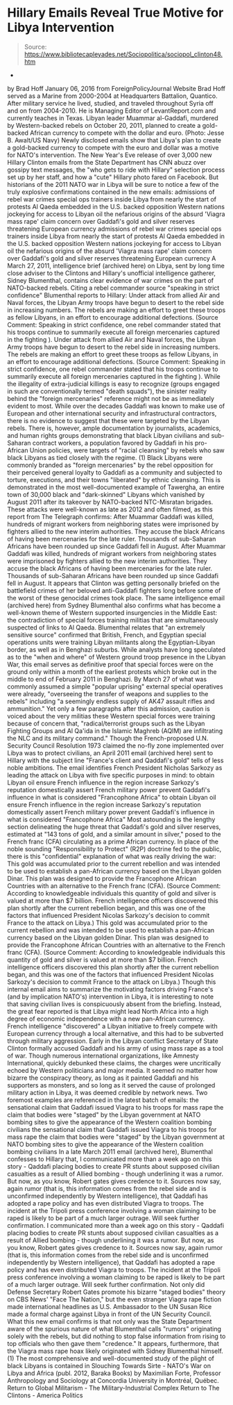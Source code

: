 # Hillary Emails Reveal True Motive for Libya Intervention

> Source: https://www.bibliotecapleyades.net/Sociopolitica/sociopol_clinton48.htm

-
by Brad Hoff January 06, 2016 from ForeignPolicyJournal Website
Brad Hoff served as a Marine from 2000-2004 at Headquarters Battalion, Quantico.
After military service he lived, studied, and traveled throughout Syria off and on from 2004-2010.
He is Managing Editor of LevantReport.com and currently teaches in Texas.
Libyan leader Muammar al-Gaddafi,
murdered by Western-backed rebels on October 20, 2011,
planned to create a gold-backed African currency
to compete with the dollar and euro.
(Photo: Jesse B. Awalt/US Navy)
Newly disclosed emails show that Libya's plan to create a gold-backed currency to compete with the euro and dollar was a motive for NATO's intervention. The New Year's Eve release of over 3,000 new Hillary Clinton emails from the State Department has CNN abuzz over gossipy text messages, the "who gets to ride with Hillary" selection process set up by her staff, and how a "cute" Hillary photo fared on Facebook.
But historians of the 2011 NATO war in Libya will be sure to notice a few of the truly explosive confirmations contained in the new emails:
admissions of rebel war crimes special ops trainers inside Libya from nearly the start of protests Al Qaeda embedded in the U.S. backed opposition Western nations jockeying for access to Libyan oil the nefarious origins of the absurd 'Viagra mass rape' claim concern over Gaddafi's gold and silver reserves threatening European currency
admissions of rebel war crimes
special ops trainers inside Libya from nearly the start of protests
Al Qaeda embedded in the U.S. backed opposition
Western nations jockeying for access to Libyan oil
the nefarious origins of the absurd 'Viagra mass rape' claim
concern over Gaddafi's gold and silver reserves threatening European currency
A March 27, 2011, intelligence brief (archived here) on Libya, sent by long time close adviser to the Clintons and Hillary's unofficial intelligence gatherer, Sidney Blumenthal, contains clear evidence of war crimes on the part of NATO-backed rebels.
Citing a rebel commander source "speaking in strict confidence" Blumenthal reports to Hillary:
Under attack from allied Air and Naval forces, the Libyan Army troops have begun to desert to the rebel side in increasing numbers. The rebels are making an effort to greet these troops as fellow Libyans, in an effort to encourage additional defections. (Source Comment: Speaking in strict confidence, one rebel commander stated that his troops continue to summarily execute all foreign mercenaries captured in the fighting ).
Under attack from allied Air and Naval forces, the Libyan Army troops have begun to desert to the rebel side in increasing numbers. The rebels are making an effort to greet these troops as fellow Libyans, in an effort to encourage additional defections.
(Source Comment: Speaking in strict confidence, one rebel commander stated that his troops continue to summarily execute all foreign mercenaries captured in the fighting ).
While the illegality of extra-judicial killings is easy to recognize (groups engaged in such are conventionally termed "death squads"), the sinister reality behind the "foreign mercenaries" reference might not be as immediately evident to most.
While over the decades Gaddafi was known to make use of European and other international security and infrastructural contractors, there is no evidence to suggest that these were targeted by the Libyan rebels.
There is, however, ample documentation by journalists, academics, and human rights groups demonstrating that black Libyan civilians and sub-Saharan contract workers, a population favored by Gaddafi in his pro-African Union policies, were targets of "racial cleansing" by rebels who saw black Libyans as tied closely with the regime. (1)
Black Libyans were commonly branded as "foreign mercenaries" by the rebel opposition for their perceived general loyalty to Gaddafi as a community and subjected to torture, executions, and their towns "liberated" by ethnic cleansing.
This is demonstrated in the most well-documented example of Tawergha, an entire town of 30,000 black and "dark-skinned" Libyans which vanished by August 2011 after its takeover by NATO-backed NTC-Misratan brigades.
These attacks were well-known as late as 2012 and often filmed, as this report from The Telegraph confirms:
After Muammar Gaddafi was killed, hundreds of migrant workers from neighboring states were imprisoned by fighters allied to the new interim authorities. They accuse the black Africans of having been mercenaries for the late ruler. Thousands of sub-Saharan Africans have been rounded up since Gaddafi fell in August.
After Muammar Gaddafi was killed, hundreds of migrant workers from neighboring states were imprisoned by fighters allied to the new interim authorities.
They accuse the black Africans of having been mercenaries for the late ruler. Thousands of sub-Saharan Africans have been rounded up since Gaddafi fell in August.
It appears that Clinton was getting personally briefed on the battlefield crimes of her beloved anti-Gaddafi fighters long before some of the worst of these genocidal crimes took place.
The same intelligence email (archived here) from Sydney Blumenthal also confirms what has become a well-known theme of Western supported insurgencies in the Middle East:
the contradiction of special forces training militias that are simultaneously suspected of links to Al Qaeda.
Blumenthal relates that "an extremely sensitive source" confirmed that British, French, and Egyptian special operations units were training Libyan militants along the Egyptian-Libyan border, as well as in Benghazi suburbs.
While analysts have long speculated as to the "when and where" of Western ground troop presence in the Libyan War, this email serves as definitive proof that special forces were on the ground only within a month of the earliest protests which broke out in the middle to end of February 2011 in Benghazi.
By March 27 of what was commonly assumed a simple "popular uprising" external special operatives were already,
"overseeing the transfer of weapons and supplies to the rebels" including "a seemingly endless supply of AK47 assault rifles and ammunition."
Yet only a few paragraphs after this admission, caution is voiced about the very militias these Western special forces were training because of concern that,
"radical/terrorist groups such as the Libyan Fighting Groups and Al Qa'ida in the Islamic Maghreb (AQIM) are infiltrating the NLC and its military command."
Though the French-proposed U.N. Security Council Resolution 1973 claimed the no-fly zone implemented over Libya was to protect civilians, an April 2011 email (archived here) sent to Hillary with the subject line "France's client and Qaddafi's gold" tells of less noble ambitions.
The email identifies French President Nicholas Sarkozy as leading the attack on Libya with five specific purposes in mind:
to obtain Libyan oil ensure French influence in the region increase Sarkozy's reputation domestically assert French military power prevent Gaddafi's influence in what is considered "Francophone Africa"
to obtain Libyan oil
ensure French influence in the region
increase Sarkozy's reputation domestically
assert French military power
prevent Gaddafi's influence in what is considered "Francophone Africa"
Most astounding is the lengthy section delineating the huge threat that Gaddafi's gold and silver reserves, estimated at "143 tons of gold, and a similar amount in silver," posed to the French franc (CFA) circulating as a prime African currency.
In place of the noble sounding "Responsibility to Protect" (R2P) doctrine fed to the public, there is this "confidential" explanation of what was really driving the war:
This gold was accumulated prior to the current rebellion and was intended to be used to establish a pan-African currency based on the Libyan golden Dinar. This plan was designed to provide the Francophone African Countries with an alternative to the French franc (CFA). (Source Comment: According to knowledgeable individuals this quantity of gold and silver is valued at more than $7 billion. French intelligence officers discovered this plan shortly after the current rebellion began, and this was one of the factors that influenced President Nicolas Sarkozy's decision to commit France to the attack on Libya.)
This gold was accumulated prior to the current rebellion and was intended to be used to establish a pan-African currency based on the Libyan golden Dinar. This plan was designed to provide the Francophone African Countries with an alternative to the French franc (CFA).
(Source Comment: According to knowledgeable individuals this quantity of gold and silver is valued at more than $7 billion. French intelligence officers discovered this plan shortly after the current rebellion began, and this was one of the factors that influenced President Nicolas Sarkozy's decision to commit France to the attack on Libya.)
Though this internal email aims to summarize the motivating factors driving France's (and by implication NATO's) intervention in Libya, it is interesting to note that saving civilian lives is conspicuously absent from the briefing.
Instead, the great fear reported is that Libya might lead North Africa into a high degree of economic independence with a new pan-African currency.
French intelligence "discovered" a Libyan initiative to freely compete with European currency through a local alternative, and this had to be subverted through military aggression.
Early in the Libyan conflict Secretary of State Clinton formally accused Gaddafi and his army of using mass rape as a tool of war.
Though numerous international organizations, like Amnesty International, quickly debunked these claims, the charges were uncritically echoed by Western politicians and major media.
It seemed no matter how bizarre the conspiracy theory, as long as it painted Gaddafi and his supporters as monsters, and so long as it served the cause of prolonged military action in Libya, it was deemed credible by network news.
Two foremost examples are referenced in the latest batch of emails:
the sensational claim that Gaddafi issued Viagra to his troops for mass rape the claim that bodies were "staged" by the Libyan government at NATO bombing sites to give the appearance of the Western coalition bombing civilians
the sensational claim that Gaddafi issued Viagra to his troops for mass rape
the claim that bodies were "staged" by the Libyan government at NATO bombing sites to give the appearance of the Western coalition bombing civilians
In a late March 2011 email (archived here), Blumenthal confesses to Hillary that,
I communicated more than a week ago on this story - Qaddafi placing bodies to create PR stunts about supposed civilian casualties as a result of Allied bombing - though underlining it was a rumor. But now, as you know, Robert gates gives credence to it. Sources now say, again rumor (that is, this information comes from the rebel side and is unconfirmed independently by Western intelligence), that Qaddafi has adopted a rape policy and has even distributed Viagra to troops. The incident at the Tripoli press conference involving a woman claiming to be raped is likely to be part of a much larger outrage. Will seek further confirmation.
I communicated more than a week ago on this story - Qaddafi placing bodies to create PR stunts about supposed civilian casualties as a result of Allied bombing - though underlining it was a rumor.
But now, as you know, Robert gates gives credence to it.
Sources now say, again rumor (that is, this information comes from the rebel side and is unconfirmed independently by Western intelligence), that Qaddafi has adopted a rape policy and has even distributed Viagra to troops.
The incident at the Tripoli press conference involving a woman claiming to be raped is likely to be part of a much larger outrage.
Will seek further confirmation.
Not only did Defense Secretary Robert Gates promote his bizarre "staged bodies" theory on CBS News' "Face The Nation," but the even stranger Viagra rape fiction made international headlines as U.S. Ambassador to the UN Susan Rice made a formal charge against Libya in front of the UN Security Council.
What this new email confirms is that not only was the State Department aware of the spurious nature of what Blumenthal calls "rumors" originating solely with the rebels, but did nothing to stop false information from rising to top officials who then gave them "credence."
It appears, furthermore, that the Viagra mass rape hoax likely originated with Sidney Blumenthal himself.
(1) The most comprehensive and well-documented study of the plight of black Libyans is contained in Slouching Towards Sirte - NATO's War on Libya and Africa (publ. 2012, Baraka Books) by Maximilian Forte, Professor Anthropology and Sociology at Concordia University in Montréal, Québec.
Return to Global Militarism - The Military-Industrial Complex
Return to The Clintons - America Politics
